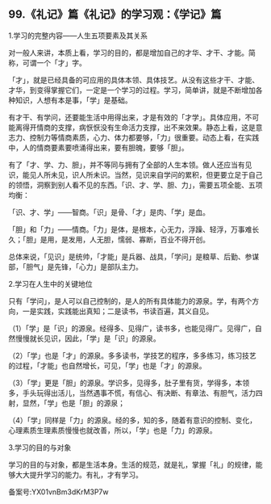 ## 99.《礼记》篇《礼记》的学习观：《学记》篇
1.学习的完整内容——人生五项要素及其关系


对一般人来讲，本质上看，学习的目的，都是增加自己的才华、才干、才能。简称，可谓一个「才」字。


「才」，就是已经具备的可应用的具体本领、具体技艺。从没有这些才干、才能、才华，到变得掌握它们，一定是一个学习的过程。学习，简单讲，就是不断增加各种知识，人想有本是事，「学」是基础。


有才干、有学问，还要能生活中用得出来，才是有效的「才学」。具体应用，不可能离得开情商的支撑，病恹恹没有生命活力支撑，出不来效果。静态上看，这是意志力、控制力等情商素质，心力、体力都要够，「力」很重要。动态上看，在实践中，人的情商要素要喷涌得出来，要有胆魄，要够「胆」。


有了「才、学、力、胆」，并不等同与拥有了全部的人生本领。做人还应当有见识，能见人所未见，识人所未识。当然，见识来自学问的累积，但更要立足于自己的领悟，洞察到别人看不见的东西。「识、才、学、胆、力」，需要五项全能、五项均衡：


「识、才、学」——智商。「识」是骨、「才」是肉、「学」是血。


「胆」和「力」——情商。「力」是体，是根本，心无力，浮躁、轻浮，万事难长久；「胆」是用，是发用，人无胆，懦弱、寡断，百业不得开创。


总体来说，「见识」是统帅，「才能」是兵器、战具，「学问」是粮草、后勤、参谋部，「胆气」是先锋，「心力」是部队主力。


2.学习在人生中的关键地位


只有「学问」，是人可以自己控制的，是人的所有具体能力的源泉。学，有两个方向，一是实践，实践能出真知；二是读书，书读百遍，其义自见。


（1）「学」是「识」的源泉。经得多、见得广，读书多，也能见得广。见得广，自然慢慢就长见识，因此，「学」是「识」的源泉。


（2）「学」也是「才」的源泉。多多读书，学技艺的程序，多多练习，练习技艺的过程，「才能」也自然增长，可见，「学」也是「才」的源泉。


（3）「学」更是「胆」的源泉。学识多，见得多，肚子里有货，学得多，本领多，手头玩得出活儿，当然遇事不慌，有信心、有决断、有章法、有胆气，活力四射，显然，「学」也是「胆」的源泉；


（4）「学」同样是「力」的源泉。经的多，知的多，随着有意识的控制、变化，心理素质生理素质慢慢也就改善，所以，「学」也是「力」的源泉。


3.学习的目的与对象


学习的目的与对象，都是生活本身。生活的规范，就是礼，掌握「礼」的规律，能够大大提升学习的能力。有礼，才有学习。


备案号:YX01vnBm3dKrM3P7w

